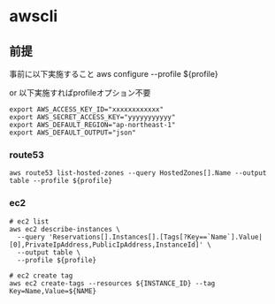 # awscli
## 前提
事前に以下実施すること
aws configure --profile ${profile}

or 以下実施すればprofileオプション不要
```
export AWS_ACCESS_KEY_ID="xxxxxxxxxxxx"
export AWS_SECRET_ACCESS_KEY="yyyyyyyyyyy"
export AWS_DEFAULT_REGION="ap-northeast-1"
export AWS_DEFAULT_OUTPUT="json"
```

### route53
```
aws route53 list-hosted-zones --query HostedZones[].Name --output table --profile ${profile}
```
### ec2
```
# ec2 list
aws ec2 describe-instances \
  --query 'Reservations[].Instances[].[Tags[?Key==`Name`].Value|[0],PrivateIpAddress,PublicIpAddress,InstanceId]' \
  --output table \
  --profile ${profile}

# ec2 create tag
aws ec2 create-tags --resources ${INSTANCE_ID} --tag Key=Name,Value=${NAME}


```
